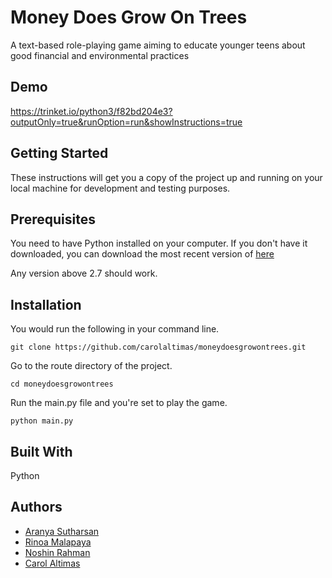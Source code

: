 # Money Does Grow On Trees
A text-based role-playing game aiming to educate younger teens about good financial and environmental practices

## Demo 

https://trinket.io/python3/f82bd204e3?outputOnly=true&runOption=run&showInstructions=true

## Getting Started 

These instructions will get you a copy of the project up and running on your local machine for development and testing purposes. 

## Prerequisites 

You need to have Python installed on your computer.
If you don't have it downloaded, you can download the most recent version of [here](https://www.python.org/downloads/)

Any version above 2.7 should work. 

## Installation

You would run the following in your command line.
```
git clone https://github.com/carolaltimas/moneydoesgrowontrees.git
```
Go to the route directory of the project.
```
cd moneydoesgrowontrees
```
Run the main.py file and you're set to play the game.
```
python main.py
```

## Built With

Python

## Authors
* [Aranya Sutharsan](https://github.com/aranya2020)
* [Rinoa Malapaya](https://github.com/rinoa25)
* [Noshin Rahman](https://github.com/Shinless321)
* [Carol Altimas](https://github.com/carolaltimas)

